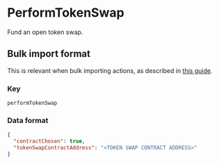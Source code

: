 # PerformTokenSwap

Fund an open token swap.

## Bulk import format

This is relevant when bulk importing actions, as described in [this
guide](https://github.com/DA0-DA0/dao-dao-ui/wiki/Bulk-importing-actions).

### Key

`performTokenSwap`

### Data format

```json
{
  "contractChosen": true,
  "tokenSwapContractAddress": "<TOKEN SWAP CONTRACT ADDRESS>"
}
```
